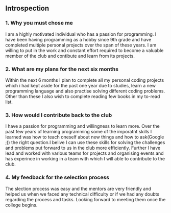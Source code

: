 ## Introspection
### 1. Why you must chose me
I am a highly motivated individual who has a passion for programming. I have been having programming as a hobby since 9th grade and have completed multiple personal projects over the span of these years. I am willing to put in the work and constant effort required to become a valuable member of the club and contibute and learn from its projects.
### 2. What are my plans for the next six months
Within the next 6 months I plan to complete all my personal coding projects which i had kept aside for the past one year due to studies, learn a new programming language and also practise solving different coding problems. Other than these I also wish to complete reading few books in my to-read list.
### 3. How would I contribute back to the club
I have a passion for programming and willingness to learn more. Over the past few years of learning programming some of the imporatnt skills I learned was how to teach oneself about new things and how to ask(Google ;)) the right question.I belive I can use these skills for solving the challenges and problems put forward to us in the club more efficiently. Further I have lead and worked with various teams for projects and organising events and has experince in working in a team with which I will able to contribute to the club.
### 4. My feedback for the selection process
The slection process was easy and the mentors are very friendly and helped us when we faced any technical difficulty or if we had any doubts regarding the process and tasks. Looking forward to meeting them once the college begins.

